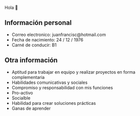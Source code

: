  Hola 👋

<!--
**juanfrancisc/juanfrancisc** is a ✨ _special_ ✨ repository because its `README.md` (this file) appears on your GitHub profile.

Here are some ideas to get you started:

- 🔭 I’m currently working on ...
- 🌱 I’m currently learning ...
- 👯 I’m looking to collaborate on ...
- 🤔 I’m looking for help with ...
- 💬 Ask me about ...
- 📫 How to reach me: ...
- 😄 Pronouns: ...
- ⚡ Fun fact: ...
-->

<h2>Información personal</h2>
<ul>
  <li>Correo electronico: juanfrancisc@hotmail.com</li>
  <li>Fecha de nacimiento: 24 / 12 / 1976</li>
  <li>Carné de conducir: B1</li>
</ul>

<h2>Otra información</h2>
<ul>
  <li>Aptitud para trabajar en equipo y realizar proyectos en forma complementaria</li>
  <li>Habilidades comunicativas y sociales</li>
  <li>Compromiso y responsabilidad con mis funciones</li>
  <li>Pro-activo</li>
  <li>Socialble</li>
  <li>Habilidad para crear soluciones prácticas</li>
  <li>Ganas de aprender</li>
</ul>
